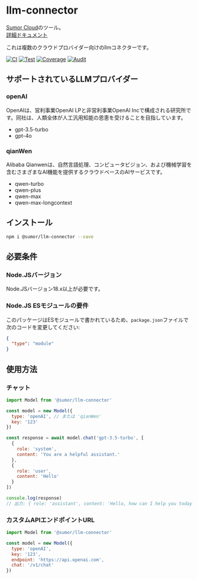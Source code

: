 # llm-connector

[Sumor Cloud](https://sumor.cloud)のツール。  
[詳細ドキュメント](https://sumor.cloud/llm-connector)

これは複数のクラウドプロバイダー向けのllmコネクターです。

[![CI](https://github.com/sumor-cloud/llm-connector/actions/workflows/ci.yml/badge.svg)](https://github.com/sumor-cloud/llm-connector/actions/workflows/ci.yml)
[![Test](https://github.com/sumor-cloud/llm-connector/actions/workflows/ut.yml/badge.svg)](https://github.com/sumor-cloud/llm-connector/actions/workflows/ut.yml)
[![Coverage](https://github.com/sumor-cloud/llm-connector/actions/workflows/coverage.yml/badge.svg)](https://github.com/sumor-cloud/llm-connector/actions/workflows/coverage.yml)
[![Audit](https://github.com/sumor-cloud/llm-connector/actions/workflows/audit.yml/badge.svg)](https://github.com/sumor-cloud/llm-connector/actions/workflows/audit.yml)

## サポートされているLLMプロバイダー

### openAI

OpenAIは、営利事業OpenAI LPと非営利事業OpenAI Incで構成される研究所です。同社は、人類全体が人工汎用知能の恩恵を受けることを目指しています。

- gpt-3.5-turbo
- gpt-4o

### qianWen

Alibaba Qianwenは、自然言語処理、コンピュータビジョン、および機械学習を含むさまざまなAI機能を提供するクラウドベースのAIサービスです。

- qwen-turbo
- qwen-plus
- qwen-max
- qwen-max-longcontext

## インストール

```bash
npm i @sumor/llm-connector --save
```

## 必要条件

### Node.JSバージョン

Node.JSバージョン18.x以上が必要です。

### Node.JS ESモジュールの要件

このパッケージはESモジュールで書かれているため、`package.json`ファイルで次のコードを変更してください:

```json
{
  "type": "module"
}
```

## 使用方法

### チャット

```javascript
import Model from '@sumor/llm-connector'

const model = new Model({
  type: 'openAI', // または 'qianWen'
  key: '123'
})

const response = await model.chat('gpt-3.5-turbo', [
  {
    role: 'system',
    content: 'You are a helpful assistant.'
  },
  {
    role: 'user',
    content: 'Hello'
  }
])

console.log(response)
// 出力: { role: 'assistant', content: 'Hello, how can I help you today?' }
```

### カスタムAPIエンドポイントURL

```javascript
import Model from '@sumor/llm-connector'

const model = new Model({
  type: 'openAI',
  key: '123',
  endpoint: 'https://api.openai.com',
  chat: '/v1/chat'
})
```
